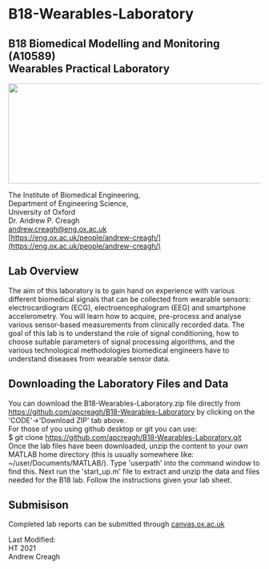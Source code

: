 # B18-Wearables-Laboratory
## B18 Biomedical Modelling and Monitoring (A10589) <br /> Wearables Practical Laboratory <br />
<img src="https://github.com/apcreagh/B18-Wearables-Laboratory/blob/main/FIGURES/oxford_eng_logo.png" width="700" height="200" />

The Institute of Biomedical Engineering, <br />
Department of Engineering Science,<br />
University of Oxford<br />
Dr. Andrew P. Creagh<br />
[andrew.creagh@eng.ox.ac.uk](andrew.creagh@eng.ox.ac.uk)\
[https://eng.ox.ac.uk/people/andrew-creagh/](https://eng.ox.ac.uk/people/andrew-creagh/)
## Lab Overview
The aim of this laboratory is to gain hand on experience with various different biomedical signals that can be collected from wearable sensors: electrocardiogram (ECG), electroencephalogram (EEG) and smartphone accelerometry. You will learn how to acquire, pre-process and analyse various sensor-based measurements from clinically recorded data. The goal of this lab is to understand the role of signal conditioning, how to choose suitable parameters of signal processing algorithms, and the various technological methodologies biomedical engineers have to understand diseases from wearable sensor data.
## Downloading the Laboratory Files and Data
You can download the B18-Wearables-Laboratory.zip file directly from https://github.com/apcreagh/B18-Wearables-Laboratory by clicking on the 'CODE'->'Download ZIP' tab above. \
For those of you using github desktop or git you can use:\
$ git clone https://github.com/apcreagh/B18-Wearables-Laboratory.git \
Once the lab files have been downloaded, unzip the content to your *own* MATLAB home directory (this is usually somewhere like: ~/user/Documents/MATLAB/). Type 'userpath' into the command window to find this. Next run the 'start_up.m' file to extract and unzip the data and files needed for the B18 lab. Follow the instructions given your lab sheet. 
## Submisison 
Completed lab reports can be submitted through [canvas.ox.ac.uk](https://login.canvas.ox.ac.uk/)

Last Modified:\
HT 2021\
Andrew Creagh
